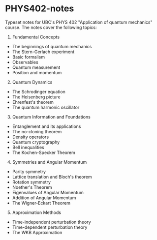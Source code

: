 # PHYS402-notes
Typeset notes for UBC's PHYS 402 "Application of quantum mechanics" course. The notes cover the following topics:

1. Fundamental Concepts
* The beginnings of quantum mechanics
* The Stern-Gerlach experiment
* Basic formalism
* Observables
* Quantum measurement
* Position and momentum
2. Quantum Dynamics
* The Schrodinger equation
* The Heisenberg picture
* Ehrenfest's theorem
* The quantum harmonic oscillator
3. Quantum Information and Foundations
* Entanglement and its applications
* The no-cloning theorem
* Density operators
* Quantum cryptography
* Bell inequalities
* The Kochen-Specker Theorem
4. Symmetries and Angular Momentum
* Parity symmetry
* Lattice translation and Bloch's theorem
* Rotation symmetry
* Noether's Theorem
* Eigenvalues of Angular Momentum
* Addition of Angular Momentum
* The Wigner-Eckart Theorem
5. Approximation Methods
* Time-independent perturbation theory
* Time-dependent perturbation theory
* The WKB Approximation